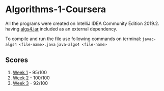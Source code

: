# Algorithms-1-Coursera

All the programs were created on IntelliJ IDEA Community Edition 2019.2. having [algs4.jar](https://algs4.cs.princeton.edu/code/algs4.jar) included as an external dependency.

To compile and run the file use following commands on terminal:
`javac-algs4 <file-name>.java`
`java-algs4 <file-name>`

## Scores
1. [Week 1](Week1) - 95/100
2. [Week 2](Week%202) - 100/100
3. [Week 3](Week%203) - 92/100
